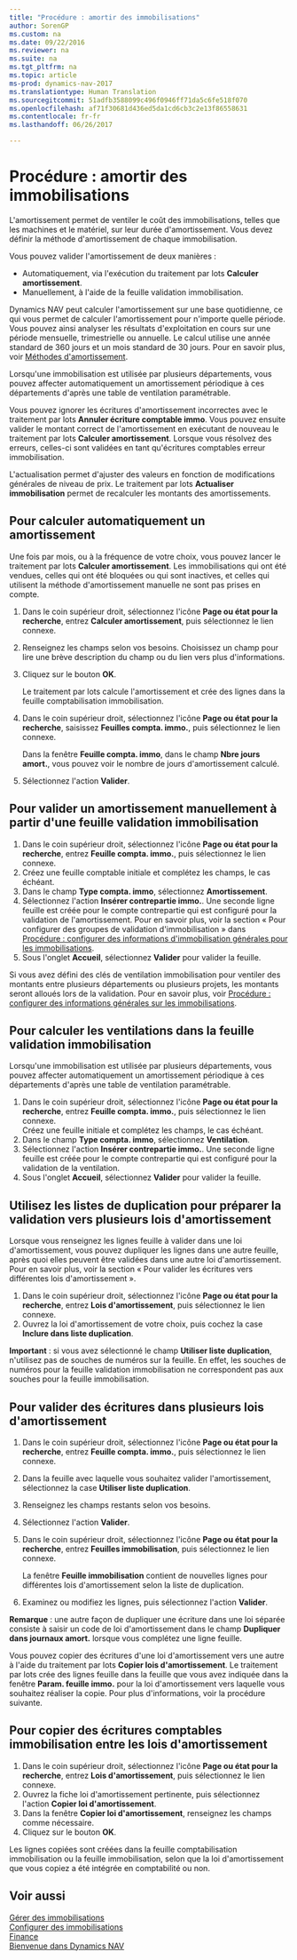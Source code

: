```yaml
---
title: "Procédure : amortir des immobilisations"
author: SorenGP
ms.custom: na
ms.date: 09/22/2016
ms.reviewer: na
ms.suite: na
ms.tgt_pltfrm: na
ms.topic: article
ms-prod: dynamics-nav-2017
ms.translationtype: Human Translation
ms.sourcegitcommit: 51adfb3588099c496f0946ff71da5c6fe518f070
ms.openlocfilehash: af71f30681d436ed5da1cd6cb3c2e13f86558631
ms.contentlocale: fr-fr
ms.lasthandoff: 06/26/2017

---
```


# <a name="how-to-depreciate-or-amortize-fixed-assets"></a>Procédure : amortir des immobilisations
L'amortissement permet de ventiler le coût des immobilisations, telles que les machines et le matériel, sur leur durée d'amortissement. Vous devez définir la méthode d'amortissement de chaque immobilisation.  

 Vous pouvez valider l'amortissement de deux manières :
- Automatiquement, via l'exécution du traitement par lots **Calculer amortissement**.
- Manuellement, à l'aide de la feuille validation immobilisation.  

Dynamics NAV peut calculer l'amortissement sur une base quotidienne, ce qui vous permet de calculer l'amortissement pour n'importe quelle période. Vous pouvez ainsi analyser les résultats d'exploitation en cours sur une période mensuelle, trimestrielle ou annuelle. Le calcul utilise une année standard de 360 jours et un mois standard de 30 jours. Pour en savoir plus, voir [Méthodes d'amortissement](fa-depreciation-methods.md).

Lorsqu'une immobilisation est utilisée par plusieurs départements, vous pouvez affecter automatiquement un amortissement périodique à ces départements d'après une table de ventilation paramétrable.  

Vous pouvez ignorer les écritures d'amortissement incorrectes avec le traitement par lots **Annuler écriture comptable immo**. Vous pouvez ensuite valider le montant correct de l'amortissement en exécutant de nouveau le traitement par lots **Calculer amortissement**. Lorsque vous résolvez des erreurs, celles-ci sont validées en tant qu'écritures comptables erreur immobilisation.  

L'actualisation permet d'ajuster des valeurs en fonction de modifications générales de niveau de prix. Le traitement par lots **Actualiser immobilisation** permet de recalculer les montants des amortissements.  

## <a name="to-calculate-a-depreciation-automatically"></a>Pour calculer automatiquement un amortissement
Une fois par mois, ou à la fréquence de votre choix, vous pouvez lancer le traitement par lots **Calculer amortissement**. Les immobilisations qui ont été vendues, celles qui ont été bloquées ou qui sont inactives, et celles qui utilisent la méthode d'amortissement manuelle ne sont pas prises en compte.    

1. Dans le coin supérieur droit, sélectionnez l'icône **Page ou état pour la recherche**, entrez **Calculer amortissement**, puis sélectionnez le lien connexe.  
2. Renseignez les champs selon vos besoins. Choisissez un champ pour lire une brève description du champ ou du lien vers plus d'informations.
3. Cliquez sur le bouton **OK**.  

    Le traitement par lots calcule l'amortissement et crée des lignes dans la feuille comptabilisation immobilisation.  
4. Dans le coin supérieur droit, sélectionnez l'icône **Page ou état pour la recherche**, saisissez **Feuilles compta. immo.**, puis sélectionnez le lien connexe.

    Dans la fenêtre **Feuille compta. immo**, dans le champ **Nbre jours amort.**, vous pouvez voir le nombre de jours d'amortissement calculé.  
5. Sélectionnez l'action **Valider**.

## <a name="to-post-a-depreciation-manually-from-the-fixed-asset-gl-journal"></a>Pour valider un amortissement manuellement à partir d'une feuille validation immobilisation
1. Dans le coin supérieur droit, sélectionnez l'icône **Page ou état pour la recherche**, entrez **Feuille compta. immo.**, puis sélectionnez le lien connexe.  
2. Créez une feuille comptable initiale et complétez les champs, le cas échéant.
3. Dans le champ **Type compta. immo**, sélectionnez **Amortissement**.
4. Sélectionnez l'action **Insérer contrepartie immo.**. Une seconde ligne feuille est créée pour le compte contrepartie qui est configuré pour la validation de l'amortissement. Pour en savoir plus, voir la section « Pour configurer des groupes de validation d'immobilisation » dans [Procédure : configurer des informations d'immobilisation générales pour les immobilisations](fa-how-setup-general.md).
5. Sous l'onglet **Accueil**, sélectionnez **Valider** pour valider la feuille.

Si vous avez défini des clés de ventilation immobilisation pour ventiler des montants entre plusieurs départements ou plusieurs projets, les montants seront alloués lors de la validation. Pour en savoir plus, voir [Procédure : configurer des informations générales sur les immobilisations](fa-how-setup-general.md).

## <a name="to-calculate-allocations-in-the-fixed-asset-gl-journal"></a>Pour calculer les ventilations dans la feuille validation immobilisation
Lorsqu'une immobilisation est utilisée par plusieurs départements, vous pouvez affecter automatiquement un amortissement périodique à ces départements d'après une table de ventilation paramétrable.  

1. Dans le coin supérieur droit, sélectionnez l'icône **Page ou état pour la recherche**, entrez **Feuille compta. immo.**, puis sélectionnez le lien connexe.   
Créez une feuille initiale et complétez les champs, le cas échéant.
3. Dans le champ **Type compta. immo**, sélectionnez **Ventilation**.
4. Sélectionnez l'action **Insérer contrepartie immo.**. Une seconde ligne feuille est créée pour le compte contrepartie qui est configuré pour la validation de la ventilation.
5. Sous l'onglet **Accueil**, sélectionnez **Valider** pour valider la feuille.

## <a name="use-duplication-lists-to-prepare-to-post-to-multiple-depreciation-books"></a>Utilisez les listes de duplication pour préparer la validation vers plusieurs lois d'amortissement  
Lorsque vous renseignez les lignes feuille à valider dans une loi d'amortissement, vous pouvez dupliquer les lignes dans une autre feuille, après quoi elles peuvent être validées dans une autre loi d'amortissement. Pour en savoir plus, voir la section « Pour valider les écritures vers différentes lois d'amortissement ».

1. Dans le coin supérieur droit, sélectionnez l'icône **Page ou état pour la recherche**, entrez **Lois d'amortissement**, puis sélectionnez le lien connexe.  
2. Ouvrez la loi d'amortissement de votre choix, puis cochez la case **Inclure dans liste duplication**.  

**Important** : si vous avez sélectionné le champ **Utiliser liste duplication**, n'utilisez pas de souches de numéros sur la feuille. En effet, les souches de numéros pour la feuille validation immobilisation ne correspondent pas aux souches pour la feuille immobilisation.

## <a name="to-post-entries-to-different-depreciation-books"></a>Pour valider des écritures dans plusieurs lois d'amortissement  
1. Dans le coin supérieur droit, sélectionnez l'icône **Page ou état pour la recherche**, entrez **Feuille compta. immo.**, puis sélectionnez le lien connexe.
2. Dans la feuille avec laquelle vous souhaitez valider l'amortissement, sélectionnez la case **Utiliser liste duplication**.
3. Renseignez les champs restants selon vos besoins.
4. Sélectionnez l'action **Valider**.
5. Dans le coin supérieur droit, sélectionnez l'icône **Page ou état pour la recherche**, entrez **Feuilles immobilisation**, puis sélectionnez le lien connexe.

    La fenêtre **Feuille immobilisation** contient de nouvelles lignes pour différentes lois d'amortissement selon la liste de duplication.   

6. Examinez ou modifiez les lignes, puis sélectionnez l'action **Valider**.

**Remarque** : une autre façon de dupliquer une écriture dans une loi séparée consiste à saisir un code de loi d'amortissement dans le champ **Dupliquer dans journaux amort.** lorsque vous complétez une ligne feuille.

Vous pouvez copier des écritures d'une loi d'amortissement vers une autre à l'aide du traitement par lots **Copier lois d'amortissement**. Le traitement par lots crée des lignes feuille dans la feuille que vous avez indiquée dans la fenêtre **Param. feuille immo.** pour la loi d'amortissement vers laquelle vous souhaitez réaliser la copie. Pour plus d'informations, voir la procédure suivante.

## <a name="to-copy-fixed-asset-ledger-entries-between-depreciation-books"></a>Pour copier des écritures comptables immobilisation entre les lois d'amortissement  
1. Dans le coin supérieur droit, sélectionnez l'icône **Page ou état pour la recherche**, entrez **Lois d'amortissement**, puis sélectionnez le lien connexe.
2. Ouvrez la fiche loi d'amortissement pertinente, puis sélectionnez l'action **Copier loi d'amortissement**.  
3. Dans la fenêtre **Copier loi d'amortissement**, renseignez les champs comme nécessaire.  
4. Cliquez sur le bouton **OK**.  

Les lignes copiées sont créées dans la feuille comptabilisation immobilisation ou la feuille immobilisation, selon que la loi d'amortissement que vous copiez a été intégrée en comptabilité ou non.

## <a name="see-also"></a>Voir aussi
[Gérer des immobilisations](fa-manage.md)  
[Configurer des immobilisations](fa-setup.md)  
[Finance](finance-setup.md)  
[Bienvenue dans Dynamics NAV](across-get-started.md)

